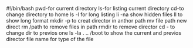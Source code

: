 #!/bin/bash
pwd-for current directory ls-for listing current directory  cd-to change directory to home ls -l for long listing li -na show hidden files ll to show long format mkdir -p to creat director in anthor path  mv file path new direct  rm /path to remove files in path rmdir to remove director cd -  to change dir to previos one    ls -la . .. /boot to show the current and previos director file name for type of the file
